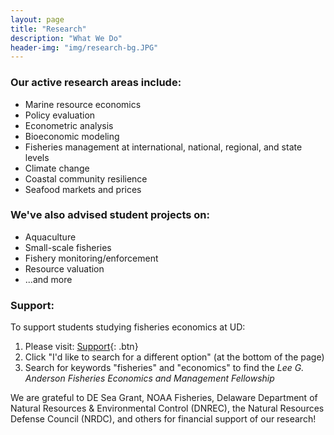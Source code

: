 ```yaml
---
layout: page
title: "Research"
description: "What We Do"
header-img: "img/research-bg.JPG"
---
```

### Our active research areas include:
* Marine resource economics
* Policy evaluation
* Econometric analysis
* Bioeconomic modeling
* Fisheries management at international, national, regional, and state levels
* Climate change
* Coastal community resilience
* Seafood markets and prices

### We've also advised student projects on:
* Aquaculture
* Small-scale fisheries
* Fishery monitoring/enforcement
* Resource valuation
* ...and more

### Support:
To support students studying fisheries economics at UD:
1. Please visit: [Support](https://ud.alumniq.com/giving/to/makeagift){: .btn}     <!--- [<span style="color:#337ab7">https://ud.alumniq.com/giving/to/makeagift</span>](https://ud.alumniq.com/giving/to/makeagift) ---> 
3. Click "I'd like to search for a different option" (at the bottom of the page)
4. Search for keywords "fisheries" and "economics" to find the _Lee G. Anderson Fisheries Economics and Management Fellowship_

We are grateful to DE Sea Grant, NOAA Fisheries, Delaware Department of Natural Resources & Environmental Control (DNREC), the Natural Resources Defense Council (NRDC), and others for financial support of our research!



